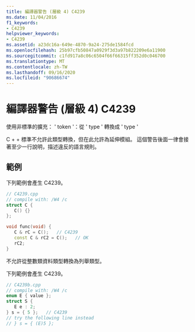 ```yaml
---
title: 編譯器警告 (層級 4) C4239
ms.date: 11/04/2016
f1_keywords:
- C4239
helpviewer_keywords:
- C4239
ms.assetid: a23dc16a-649e-4870-9a24-275de1584fcd
ms.openlocfilehash: 25b97cfb50847a0929f3d3a97b822209e6a11900
ms.sourcegitcommit: c1fd917a8c06c6504f66f66315ff352d0c046700
ms.translationtype: MT
ms.contentlocale: zh-TW
ms.lasthandoff: 09/16/2020
ms.locfileid: "90686674"
---
```

# <a name="compiler-warning-level-4-c4239"></a>編譯器警告 (層級 4) C4239

使用非標準的擴充： ' token '：從 ' type ' 轉換成 ' type '

C + + 標準不允許此類型轉換，但在此允許為延伸模組。 這個警告後面一律會接著至少一行說明，描述違反的語言規則。

## <a name="examples"></a>範例

下列範例會產生 C4239。

```cpp
// C4239.cpp
// compile with: /W4 /c
struct C {
   C() {}
};

void func(void) {
   C & rC = C();   // C4239
   const C & rC2 = C();   // OK
   rC2;
}
```

不允許從整數類資料類型轉換為列舉類型。

下列範例會產生 C4239。

```cpp
// C4239b.cpp
// compile with: /W4 /c
enum E { value };
struct S {
   E e : 2;
} s = { 5 };   // C4239
// try the following line instead
// } s = { (E)5 };
```
